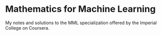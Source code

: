 # Mathematics for Machine Learning

My notes and solutions to the MML specialization offered by the Imperial College on Coursera.
